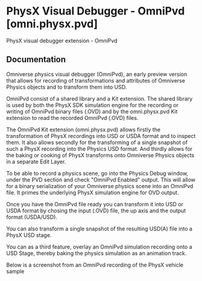 # PhysX Visual Debugger - OmniPvd [omni.physx.pvd]
   PhysX visual debugger extension - OmniPvd

## Documentation
   Omniverse physics visual debugger (OmniPvd), an early preview version that allows for recording of transformations and attributes of Omniverse Physics objects and to transform them into USD.
   
   OmniPvd consist of a shared library and a Kit extension. The shared library is used by both the PhysX SDK simulation engine for the recording or writing of OmniPvd binary files (.OVD) and by the omni.physx.pvd Kit extension to read the recorded OmniPvd (.OVD) files.
   
   The OmniPvd Kit extension (omni.physx.pvd) allows firstly the transformation of PhysX recordings into USD or USDA format and to inspect them. It also allows secondly for the transforming of a single snapshot of such a PhysX recording into the Physics USD format. And thirdly allows for the baking or cooking of PhysX transforms onto Omniverse Physics objects in a separate Edit Layer.

   To be able to record a physics scene, go into the Physics Debug window, under the PVD section and check "OmniPvd Enabled" output. This will allow for a binary serialization of your Omniverse physics scene into an OmniPvd file. It primes the underlying PhysX simulation engine for OVD output.
   
   Once you have the OmniPvd file ready you can transform it into USD or USDA format by chosing the input (.OVD) file, the up axis and the output format (USDA/USD).
      
   You can also transform a single snapshot of the resulting USD(A) file into a PhysX USD stage.
   
   You can as a third feature, overlay an OmniPvd simulation recording onto a USD Stage, thereby baking the physics simulation as an animation track.
      
   Below is a screenshot from an OmniPvd recording of the PhysX vehicle sample
